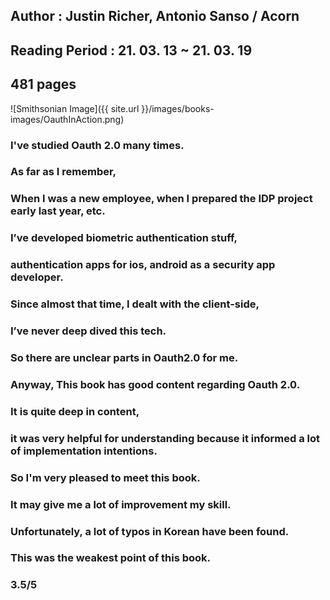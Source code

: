 ## Author : Justin Richer, Antonio Sanso  / Acorn

## Reading Period : 21. 03. 13 ~ 21. 03. 19

## 481 pages

![Smithsonian Image]({{ site.url }}/images/books-images/OauthInAction.png)

### I've studied Oauth 2.0 many times.

### As far as I remember,

### When I was a new employee, when I prepared the IDP project early last year, etc.

### I’ve developed biometric authentication stuff, 

### authentication apps for ios, android as a security app developer.

### Since almost that time, I dealt with the client-side, 

### I’ve never deep dived this tech.

### So there are unclear parts in Oauth2.0 for me.

### Anyway, This book has good content regarding Oauth 2.0.

### It is quite deep in content, 

### it was very helpful for understanding because it informed a lot of implementation intentions.

### So I'm very pleased to meet this book. 

### It may give me a lot of improvement my skill.

### Unfortunately, a lot of typos in Korean have been found.

### This was the weakest point of this book.

### 3.5/5